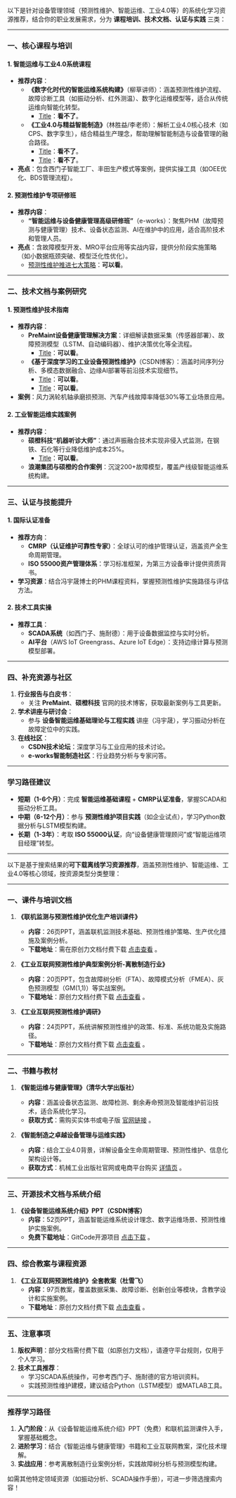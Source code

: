 以下是针对设备管理领域（预测性维护、智能运维、工业4.0等）的系统化学习资源推荐，结合你的职业发展需求，分为 **课程培训、技术文档、认证与实践** 三类：

---

### 一、核心课程与培训

#### 1. **智能运维与工业4.0系统课程**

- **推荐内容**：
  - **《数字化时代的智能运维系统构建》**（柳草讲师）：涵盖预测性维护流程、故障诊断工具（如振动分析、红外测温）、数字化运维模型等，适合从传统运维向智能化转型。
    - [Title](https://www.nlypx.com/gkk_detail/248824.html)：**看不了**。
  - **《工业4.0与精益智能制造》**（林胜益/李老师）：解析工业4.0核心技术（如CPS、数字孪生），结合精益生产理念，帮助理解智能制造与设备管理的融合路径。
    - [Title](https://www.nlypx.com/gkk_detail/243617.html)：**看不了**。
    - [Title](https://www.nlypx.com/gkk_detail/249929.html)：**看不了**。
- **亮点**：包含西门子智能工厂、丰田生产模式等案例，提供实操工具（如OEE优化、BDS管理流程）。

#### 2. **预测性维护专项研修班**

- **推荐内容**：
  - **“智能运维与设备健康管理高级研修班”**（e-works）：聚焦PHM（故障预测与健康管理）技术、设备状态监测、AI在维护中的应用，适合高阶技术和管理人员。
- **亮点**：含故障模型开发、MRO平台应用等实战内容，提供分阶段实施策略（如小数据瓶颈突破、模型泛化性优化）。
  - [预测性维护推进七大策略](https://www.dtinsight.com.cn/nd.jsp?id=2983)：**可以看**。

---

### 二、技术文档与案例研究

#### 1. **预测性维护技术指南**

- **推荐内容**：
  - **PreMaint设备健康管理解决方案**：详细解读数据采集（传感器部署）、故障预测模型（LSTM、自动编码器）、维护决策优化等全流程。
    - [Title](https://premaint.com/article?id=798c951bd81c3ebe500dbab90c71d911)：**可以看**。
  - **《基于深度学习的工业设备预测性维护》**（CSDN博客）：涵盖时间序列分析、多模态数据融合、边缘AI部署等前沿技术实现细节。
    - [Title](https://blog.csdn.net/weixin_42605076/article/details/141503464)：**可以看**。
    - [Title](https://www.zedyer.com/iot-knowledge/iot-device-management4/)：**可以看**。
- **案例**：风力涡轮机轴承磨损预测、汽车产线故障率降低30%等工业场景应用。

#### 2. **工业智能运维实践案例**

- **推荐内容**：
  - **硕橙科技“机器听诊大师”**：通过声振融合技术实现非侵入式监测，在钢铁、石化等行业降低维护成本25%。
    - [Title](https://news.qq.com/rain/a/20250109A01K5500)：**可以看**。
  - **浪潮集团与硕橙的合作案例**：沉淀200+故障模型，覆盖产线级智能运维系统构建。

---

### 三、认证与技能提升

#### 1. **国际认证准备**

- **推荐方向**：
  - **CMRP（认证维护可靠性专家）**：全球认可的维护管理认证，涵盖资产全生命周期管理。
  - **ISO 55000资产管理体系**：学习标准框架，为第三方设备审计提供资质背书。
- **学习资源**：结合冯宇晟博士的PHM课程资料，掌握预测性维护实施路径与评估方法。

#### 2. **技术工具实操**

- **推荐工具**：
  - **SCADA系统**（如西门子、施耐德）：用于设备数据监控与实时分析。
  - **AI平台**（AWS IoT Greengrass、Azure IoT Edge）：支持边缘计算与预测模型部署。

---

### 四、补充资源与社区

1. **行业报告与白皮书**：
   - 关注 **PreMaint**、**硕橙科技** 官网的技术博客，获取最新案例与工具更新。
2. **学术讲座与研讨会**：
   - 参与 **设备智能运维基础理论与工程实践** 讲座（冯宇晟），学习振动分析在故障定位中的实践。
3. **在线社区**：
   - **CSDN技术论坛**：深度学习与工业应用的技术讨论。
   - **e-works智能制造社区**：行业趋势分析与专家问答。

---

### 学习路径建议

- **短期（1-6个月）**：完成 **智能运维基础课程** + **CMRP认证准备**，掌握SCADA和振动分析工具。
- **中期（6-12个月）**：参与 **预测性维护项目实践**（如企业试点），学习Python数据分析与LSTM模型构建。
- **长期（1-3年）**：考取 **ISO 55000认证**，向“设备健康管理顾问”或“智能运维项目经理”转型。

---

以下是基于搜索结果的**可下载离线学习资源推荐**，涵盖预测性维护、智能运维、工业4.0等核心领域，按资源类型分类整理：

---

### **一、课件与培训文档**

1. **《联机监测与预测性维护优化生产培训课件》**  
   - **内容**：26页PPT，涵盖联机监测技术基础、预测性维护策略、生产优化措施及案例分析。  
   - **下载地址**：需在原创力文档付费下载 [点击查看](https://max.book118.com/html/2024/0117/7100100135006031.shtm) 。

2. **《工业互联网预测性维护典型案例分析-离散制造行业》**  
   - **内容**：20页PPT，包含故障树分析（FTA）、故障模式分析（FMEA）、灰色预测模型（GM(1,1)）等实战案例。  
   - **下载地址**：原创力文档付费下载 [点击查看](https://max.book118.com/html/2024/0831/6243034024010215.shtm) 。

3. **《工业互联网预测性维护调研》**  
   - **内容**：24页PPT，系统讲解预测性维护的政策、标准、系统功能及实施路径。  
   - **下载地址**：原创力文档付费下载 [点击查看](https://max.book118.com/html/2024/0831/5343004031011313.shtm) 。

---

### **二、书籍与教材**

1. **《智能运维与健康管理》（清华大学出版社）**  
   - **内容**：涵盖设备状态监测、故障检测、剩余寿命预测及智能维护前沿技术，适合系统化学习。  
   - **获取方式**：需购买实体书或电子版 [官网链接](https://www.tup.tsinghua.edu.cn/booksCenter/book_09001101.html) 。

2. **《智能制造之卓越设备管理与运维实践》**  
   - **内容**：结合工业4.0背景，详解设备全生命周期管理、预测性维护、信息化架构设计等。  
   - **获取方式**：机械工业出版社官网或电商平台购买 [详情页](https://ebooks.cmpbook.com/detail?id=23278) 。

---

### **三、开源技术文档与系统介绍**

1. **《设备智能运维系统介绍》PPT（CSDN博客）**  
   - **内容**：52页PPT，涵盖智能运维系统设计理念、数字运维场景、预测性维护实施案例。  
   - **免费下载地址**：GitCode开源项目 [点击下载](https://gitcode.com/Open-source-documentation-tutorial/36dd1) 。

---

### **四、综合教案与课程资源**

1. **《工业互联网预测性维护》全套教案（杜雪飞）**  
   - **内容**：97页教案，覆盖数据采集、故障诊断、创新创业等模块，含教学设计和实施案例。  
   - **下载地址**：原创力文档付费下载 [点击查看](https://max.book118.com/html/2024/0831/7023153023006146.shtm) 。

---

### **五、注意事项**

1. **版权声明**：部分文档需付费下载（如原创力文档），请遵守平台规则，仅用于个人学习。
2. **技术工具推荐**：  
   - 学习SCADA系统操作，可参考西门子、施耐德的官方培训资料。
   - 实践预测性维护建模，建议结合Python（LSTM模型）或MATLAB工具。

---

### **推荐学习路径**

1. **入门阶段**：从《设备智能运维系统介绍》PPT（免费）和联机监测课件入手，掌握基础概念。
2. **进阶学习**：结合《智能运维与健康管理》书籍和工业互联网教案，深化技术理解。
3. **实战应用**：参考离散制造行业案例分析，实践故障树分析与预测模型构建。

如需其他特定领域资源（如振动分析、SCADA操作手册），可进一步筛选搜索内容！
